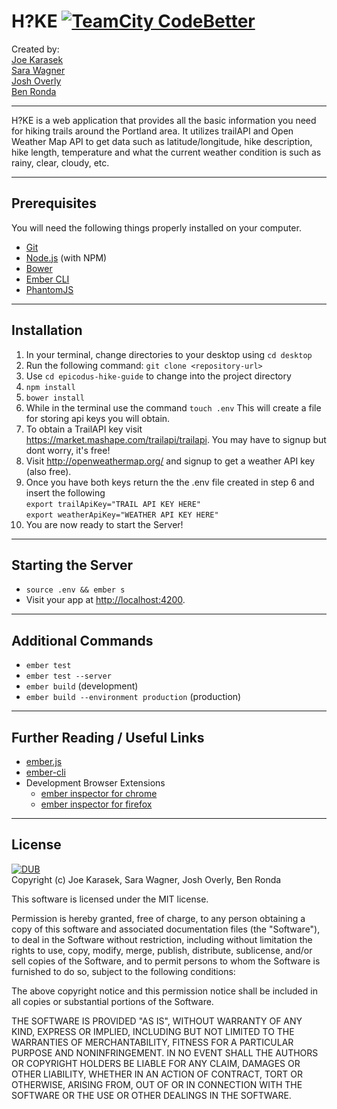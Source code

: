 # H?KE [![TeamCity CodeBetter](https://img.shields.io/teamcity/codebetter/bt428.svg?maxAge=2592000)]()
Created by:  
[Joe Karasek](https://github.com/joekarasek)  
[Sara Wagner](https://github.com/swagner23q)  
[Josh Overly](https://github.com/jos-h20)  
[Ben Ronda](https://github.com/ben-ronda)
***
H?KE is a web application that provides all the basic information you need for hiking trails around the Portland area. It utilizes trailAPI and Open Weather Map API to get data such as latitude/longitude, hike description, hike length, temperature and what the current weather condition is such as rainy, clear, cloudy, etc.
***
## Prerequisites

You will need the following things properly installed on your computer.

* [Git](http://git-scm.com/)
* [Node.js](http://nodejs.org/) (with NPM)
* [Bower](http://bower.io/)
* [Ember CLI](http://ember-cli.com/)
* [PhantomJS](http://phantomjs.org/)
***
## Installation
1. In your terminal, change directories to your desktop using `cd desktop`
2. Run the following command: `git clone <repository-url>`
3. Use `cd epicodus-hike-guide` to change into the project directory
4. `npm install`
5. `bower install`
6. While in the terminal use the command `touch .env` This will create a file for storing api keys you will obtain.
7. To obtain a TrailAPI key visit https://market.mashape.com/trailapi/trailapi. You may have to signup but dont worry, it's free!
8. Visit http://openweathermap.org/ and signup to get a weather API key (also free).
9. Once you have both keys return the the .env file created in step 6 and insert the following  
`export trailApiKey="TRAIL API KEY HERE"`  
`export weatherApiKey="WEATHER API KEY HERE"`
10. You are now ready to start the Server!

***
## Starting the Server
* `source .env && ember s`
* Visit your app at [http://localhost:4200](http://localhost:4200).
***

## Additional Commands

* `ember test`
* `ember test --server`
* `ember build` (development)
* `ember build --environment production` (production)
***
## Further Reading / Useful Links

* [ember.js](http://emberjs.com/)
* [ember-cli](http://ember-cli.com/)
* Development Browser Extensions
  * [ember inspector for chrome](https://chrome.google.com/webstore/detail/ember-inspector/bmdblncegkenkacieihfhpjfppoconhi)
  * [ember inspector for firefox](https://addons.mozilla.org/en-US/firefox/addon/ember-inspector/)
***
## License
[![DUB](https://img.shields.io/dub/l/vibe-d.svg?maxAge=2592000)]()  
Copyright (c) Joe Karasek, Sara Wagner, Josh Overly, Ben Ronda

This software is licensed under the MIT license.

Permission is hereby granted, free of charge, to any person obtaining a copy of this software and associated documentation files (the "Software"), to deal in the Software without restriction, including without limitation the rights to use, copy, modify, merge, publish, distribute, sublicense, and/or sell copies of the Software, and to permit persons to whom the Software is furnished to do so, subject to the following conditions:

The above copyright notice and this permission notice shall be included in all copies or substantial portions of the Software.

THE SOFTWARE IS PROVIDED "AS IS", WITHOUT WARRANTY OF ANY KIND, EXPRESS OR IMPLIED, INCLUDING BUT NOT LIMITED TO THE WARRANTIES OF MERCHANTABILITY, FITNESS FOR A PARTICULAR PURPOSE AND NONINFRINGEMENT. IN NO EVENT SHALL THE AUTHORS OR COPYRIGHT HOLDERS BE LIABLE FOR ANY CLAIM, DAMAGES OR OTHER LIABILITY, WHETHER IN AN ACTION OF CONTRACT, TORT OR OTHERWISE, ARISING FROM, OUT OF OR IN CONNECTION WITH THE SOFTWARE OR THE USE OR OTHER DEALINGS IN THE SOFTWARE.
